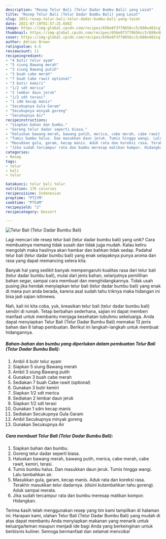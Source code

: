 ```yaml
---
description: "Resep Telur Bali (Telur Dadar Bumbu Bali) yang Lezat"
title: "Resep Telur Bali (Telur Dadar Bumbu Bali) yang Lezat"
slug: 2051-resep-telur-bali-telur-dadar-bumbu-bali-yang-lezat
date: 2021-07-19T01:57:25.656Z
image: https://img-global.cpcdn.com/recipes/656e8f3f70656cc5/680x482cq70/telur-bali-telur-dadar-bumbu-bali-foto-resep-utama.jpg
thumbnail: https://img-global.cpcdn.com/recipes/656e8f3f70656cc5/680x482cq70/telur-bali-telur-dadar-bumbu-bali-foto-resep-utama.jpg
cover: https://img-global.cpcdn.com/recipes/656e8f3f70656cc5/680x482cq70/telur-bali-telur-dadar-bumbu-bali-foto-resep-utama.jpg
author: Adrian Brown
ratingvalue: 4.6
reviewcount: 11
recipeingredient:
- "4 butir telur ayam"
- "5 siung Bawang merah"
- "3 siung Bawang putih"
- "3 buah cabe merah"
- "7 buah Cabe rawit optional"
- "3 butir kemiri"
- "1/2 sdt merica"
- "2 lembar daun jeruk"
- "1/2 sdt terasi"
- "1 sdm kecap manis"
- "Secukupnya Gula Garam"
- "Secukupnya minyak goreng"
- "Secukupnya Air"
recipeinstructions:
- "Siapkan bahan dan bumbu."
- "Goreng telur dadar seperti biasa."
- "Haluskan bawang merah, bawang putih, merica, cabe merah, cabe rawit, kemiri, terasi."
- "Tumis bumbu halus. Dan masukkan daun jeruk. Tumis hingga wangi. Lalu tambahkan air."
- "Masukkan gula, garam, kecap manis. Aduk rata dan koreksi rasa. Terakhir masukkan telur dadarnya. (disini kutambahkan tahu goreng). Aduk sampai merata."
- "Jika sudah tercampur rata dan bumbu meresap matikan kompor. Hidangkan."
categories:
- Resep
tags:
- telur
- bali
- telur

katakunci: telur bali telur 
nutrition: 176 calories
recipecuisine: Indonesian
preptime: "PT27M"
cooktime: "PT54M"
recipeyield: "2"
recipecategory: Dessert

---
```



![Telur Bali (Telur Dadar Bumbu Bali)](https://img-global.cpcdn.com/recipes/656e8f3f70656cc5/680x482cq70/telur-bali-telur-dadar-bumbu-bali-foto-resep-utama.jpg)

Lagi mencari ide resep telur bali (telur dadar bumbu bali) yang unik? Cara membuatnya memang tidak susah dan tidak juga mudah. Kalau keliru mengolah maka hasilnya akan hambar dan bahkan tidak sedap. Padahal telur bali (telur dadar bumbu bali) yang enak selayaknya punya aroma dan rasa yang dapat memancing selera kita.

Banyak hal yang sedikit banyak mempengaruhi kualitas rasa dari telur bali (telur dadar bumbu bali), mulai dari jenis bahan, selanjutnya pemilihan bahan segar, sampai cara membuat dan menghidangkannya. Tidak usah pusing jika hendak menyiapkan telur bali (telur dadar bumbu bali) yang enak di mana pun anda berada, karena asal sudah tahu triknya maka hidangan ini bisa jadi sajian istimewa.




Nah, kali ini kita coba, yuk, kreasikan telur bali (telur dadar bumbu bali) sendiri di rumah. Tetap berbahan sederhana, sajian ini dapat memberi manfaat untuk membantu menjaga kesehatan tubuhmu sekeluarga. Anda dapat menyiapkan Telur Bali (Telur Dadar Bumbu Bali) memakai 13 jenis bahan dan 6 tahap pembuatan. Berikut ini langkah-langkah untuk membuat hidangannya.

<!--inarticleads1-->

##### Bahan-bahan dan bumbu yang diperlukan dalam pembuatan Telur Bali (Telur Dadar Bumbu Bali):

1. Ambil 4 butir telur ayam
1. Siapkan 5 siung Bawang merah
1. Ambil 3 siung Bawang putih
1. Gunakan 3 buah cabe merah
1. Sediakan 7 buah Cabe rawit (optional)
1. Gunakan 3 butir kemiri
1. Siapkan 1/2 sdt merica
1. Sediakan 2 lembar daun jeruk
1. Siapkan 1/2 sdt terasi
1. Gunakan 1 sdm kecap manis
1. Sediakan Secukupnya Gula Garam
1. Ambil Secukupnya minyak goreng
1. Gunakan Secukupnya Air




<!--inarticleads2-->

##### Cara membuat Telur Bali (Telur Dadar Bumbu Bali):

1. Siapkan bahan dan bumbu.
1. Goreng telur dadar seperti biasa.
1. Haluskan bawang merah, bawang putih, merica, cabe merah, cabe rawit, kemiri, terasi.
1. Tumis bumbu halus. Dan masukkan daun jeruk. Tumis hingga wangi. Lalu tambahkan air.
1. Masukkan gula, garam, kecap manis. Aduk rata dan koreksi rasa. Terakhir masukkan telur dadarnya. (disini kutambahkan tahu goreng). Aduk sampai merata.
1. Jika sudah tercampur rata dan bumbu meresap matikan kompor. Hidangkan.




Terima kasih telah menggunakan resep yang tim kami tampilkan di halaman ini. Harapan kami, olahan Telur Bali (Telur Dadar Bumbu Bali) yang mudah di atas dapat membantu Anda menyiapkan makanan yang menarik untuk keluarga/teman maupun menjadi ide bagi Anda yang berkeinginan untuk berbisnis kuliner. Semoga bermanfaat dan selamat mencoba!
